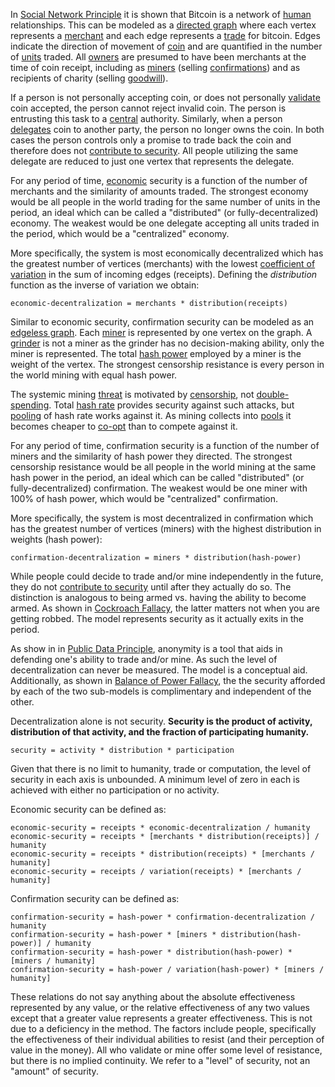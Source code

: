 In [Social Network Principle](Social-Network-Principle) it is shown that Bitcoin is a network of [human](Glossary#person) relationships. This can be modeled as a [directed graph](https://en.wikipedia.org/wiki/Graph_(discrete_mathematics)#Directed_graph) where each vertex represents a [merchant](Glossary#merchant) and each edge represents a [trade](Glossary#trade) for bitcoin. Edges indicate the direction of movement of [coin](Glossary#coin) and are quantified in the number of [units](Glossary#unit) traded. All [owners](Glossary#owner) are presumed to have been merchants at the time of coin receipt, including as [miners](Glossary#miner) (selling [confirmations](Glossary#confirmation)) and as recipients of charity (selling [goodwill](https://en.wikipedia.org/wiki/Goodwill_(accounting))).

If a person is not personally accepting coin, or does not personally [validate](Glossary#validation) coin accepted, the person cannot reject invalid coin. The person is entrusting this task to a [central](Glossary#centralization) authority. Similarly, when a person [delegates](Glossary#delegation) coin to another party, the person no longer owns the coin. In both cases the person controls only a promise to trade back the coin and therefore does not [contribute to security](Risk-Sharing-Principle). All people utilizing the same delegate are reduced to just one vertex that represents the delegate.

For any period of time, [economic](Glossary#economy) security is a function of the number of merchants and the similarity of amounts traded. The strongest economy would be all people in the world trading for the same number of units in the period, an ideal which can be called a "distributed" (or fully-decentralized) economy. The weakest would be one delegate accepting all units traded in the period, which would be a "centralized" economy.

More specifically, the system is most economically decentralized which has the greatest number of vertices (merchants) with the lowest [coefficient of variation](https://en.wikipedia.org/wiki/Coefficient_of_variation) in the sum of incoming edges (receipts). Defining the *distribution* function as the inverse of variation we obtain:
```
economic-decentralization = merchants * distribution(receipts)
```
Similar to economic security, confirmation security can be modeled as an [edgeless graph](https://en.wikipedia.org/wiki/Null_graph). Each [miner](Glossary#miner) is represented by one vertex on the graph. A [grinder](Glossary#grinder) is not a miner as the grinder has no decision-making ability, only the miner is represented. The total [hash power](Glossary#hash-power) employed by a miner is the weight of the vertex. The strongest censorship resistance is every person in the world mining with equal hash power.

The systemic mining [threat](Glossary#state) is motivated by [censorship](Glossary#censorship), not [double-spending](Glossary#double-spend). Total [hash rate](Glossary#hash-rate) provides security against such attacks, but [pooling](Glossary#pooling) of hash rate works against it. As mining collects into [pools](Glossary#pooling) it becomes cheaper to [co-opt](Glossary#co-option) than to compete against it.

For any period of time, confirmation security is a function of the number of miners and the similarity of hash power they directed. The strongest censorship resistance would be all people in the world mining at the same hash power in the period, an ideal which can be called "distributed" (or fully-decentralized) confirmation. The weakest would be one miner with 100% of hash power, which would be "centralized" confirmation.

More specifically, the system is most decentralized in confirmation which has the greatest number of vertices (miners) with the highest distribution in weights (hash power):
```
confirmation-decentralization = miners * distribution(hash-power)
```
While people could decide to trade and/or mine independently in the future, they do not [contribute to security](Risk-Sharing-Principle) until after they actually do so. The distinction is analogous to being armed vs. having the ability to become armed. As shown in [Cockroach Fallacy](Cockroach-Fallacy), the latter matters not when you are getting robbed. The model represents security as it actually exits in the period.

As show in in [Public Data Principle](Public-Data-Principle), anonymity is a tool that aids in defending one's ability to trade and/or mine. As such the level of decentralization can never be measured. The model is a conceptual aid. Additionally, as shown in [Balance of Power Fallacy](Balance-of-Power-Fallacy), the the security afforded by each of the two sub-models is complimentary and independent of the other.

Decentralization alone is not security. **Security is the product of activity, distribution of that activity, and the fraction of participating humanity.**
```
security = activity * distribution * participation
```
Given that there is no limit to humanity, trade or computation, the level of security in each axis is unbounded. A minimum level of zero in each is achieved with either no participation or no activity.

Economic security can be defined as:
```
economic-security = receipts * economic-decentralization / humanity
economic-security = receipts * [merchants * distribution(receipts)] / humanity
economic-security = receipts * distribution(receipts) * [merchants / humanity]
economic-security = receipts / variation(receipts) * [merchants / humanity]
```

Confirmation security can be defined as:
```
confirmation-security = hash-power * confirmation-decentralization / humanity
confirmation-security = hash-power * [miners * distribution(hash-power)] / humanity
confirmation-security = hash-power * distribution(hash-power) * [miners / humanity]
confirmation-security = hash-power / variation(hash-power) * [miners / humanity]
```

These relations do not say anything about the absolute effectiveness represented by any value, or the relative effectiveness of any two values except that a greater value represents a greater effectiveness. This is not due to a deficiency in the method. The factors include people, specifically the effectiveness of their individual abilities to resist (and their perception of value in the money). All who validate or mine offer some level of resistance, but there is no implied continuity. We refer to a "level" of security, not an "amount" of security.